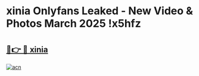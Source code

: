 # xinia Onlyfans Leaked - New Video & Photos March 2025 !x5hfz

# <h2><a href="https://1nsbnm.iuczelnia.edu.pl?title=xinia&ref=x5hfz">🔗👉 🔴 xinia</a></h2>

[![acn](https://github.com/user-attachments/assets/0f9c940e-d8b0-45ae-aac7-cd30a18b3e1c)](https://1nsbnm.iuczelnia.edu.pl?title=xinia&ref=x5hfz)


